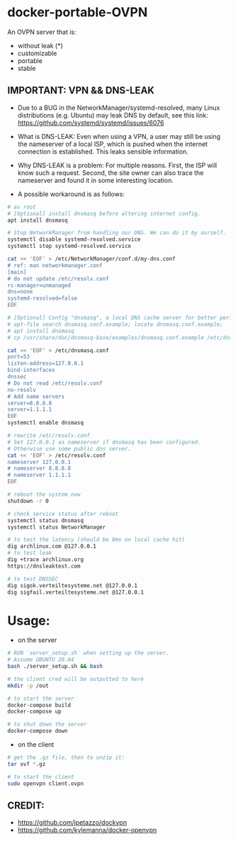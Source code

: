 # docker-portable-OVPN

An OVPN server that is:

- without leak (*)
- customizable
- portable
- stable

## IMPORTANT: VPN && DNS-LEAK

- Due to a BUG in the NetworkManager/systemd-resolved, many Linux distributions (e.g. Ubuntu) may leak DNS by default, see this link: https://github.com/systemd/systemd/issues/6076

- What is DNS-LEAK: Even when using a VPN, a user may still be using the nameserver of a local ISP, which is pushed when the internet connection is established. This leaks sensible information.

- Why DNS-LEAK is a problem: For multiple reasons. First, the ISP will know such a request. Second, the site owner can also trace the nameserver and found it in some interesting location.

- A possible workaround is as follows:

```sh
# as root
# [Optional] install dnsmasq before altering internet config.
apt install dnsmasq

# Stop NetworkManager from handling our DNS. We can do it by ourself.
systemctl disable systemd-resolved.service
systemctl stop systemd-resolved.service

cat << 'EOF' > /etc/NetworkManager/conf.d/my-dns.conf
# ref: man networkmanager.conf
[main]
# do not update /etc/resolv.conf
rc-manager=unmanaged
dns=none
systemd-resolved=false
EOF

# [Optional] Config "dnsmasq", a local DNS cache server for better performance and DNSSEC etc.
# apt-file search dnsmasq.conf.example; locate dnsmasq.conf.example;
# apt install dnsmasq
# cp /usr/share/doc/dnsmasq-base/examples/dnsmasq.conf.example /etc/dnsmasq.conf

cat << 'EOF' > /etc/dnsmasq.conf
port=53
listen-address=127.0.0.1
bind-interfaces
dnssec
# Do not read /etc/resolv.conf
no-resolv
# Add name servers
server=8.8.8.8
server=1.1.1.1
EOF
systemctl enable dnsmasq

# rewrite /etc/resolv.conf
# Set 127.0.0.1 as nameserver if dnsmasq has been configured.
# Otherwise use some public dns server.
cat << 'EOF' > /etc/resolv.conf
nameserver 127.0.0.1
# nameserver 8.8.8.8
# nameserver 1.1.1.1
EOF

# reboot the system now
shutdown -r 0

# check service status after reboot
systemctl status dnsmasq
systemctl status NetworkManager

# to test the latency (should be 0ms on local cache hit)
dig archlinux.com @127.0.0.1
# to test leak
dig +trace archlinux.org
https://dnsleaktest.com

# to test DNSSEC
dig sigok.verteiltesysteme.net @127.0.0.1
dig sigfail.verteiltesysteme.net @127.0.0.1
```

# Usage:

- on the server

```sh
# RUN `server_setup.sh` when setting up the server.
# Assume UBUNTU 20.04
bash ./server_setup.sh && bash

# the client cred will be outputted to here
mkdir -p /out

# to start the server
docker-compose build
docker-compose up

# to shut down the server
docker-compose down
```

- on the client

```sh
# get the .gz file, then to unzip it:
tar xvf *.gz

# to start the client
sudo openvpn client.ovpn
```

## CREDIT:

- https://github.com/jpetazzo/dockvpn
- https://github.com/kylemanna/docker-openvpn
